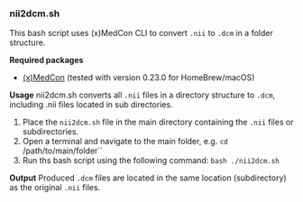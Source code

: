 ### nii2dcm.sh
This bash script uses (x)MedCon CLI to convert `.nii` to `.dcm` in a folder structure.

**Required packages**
- [(x)MedCon](https://xmedcon.sourceforge.io/Main/Download) (tested with version 0.23.0 for HomeBrew/macOS)

**Usage**
nii2dcm.sh converts all `.nii` files in a directory structure to `.dcm`, including .nii files located in sub directories.
1. Place the `nii2dcm.sh` file in the main directory containing the `.nii` files or subdirectories.
2. Open a terminal and navigate to the main folder, e.g. `cd `/path/to/main/folder``
3. Run ths bash script using the following command: `bash ./nii2dcm.sh`

**Output**
Produced `.dcm` files are located in the same location (subdirectory) as the original `.nii` files.
